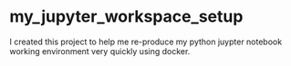 # my_jupyter_workspace_setup
I created this project to help me re-produce my python juypter notebook working environment very quickly using docker.
